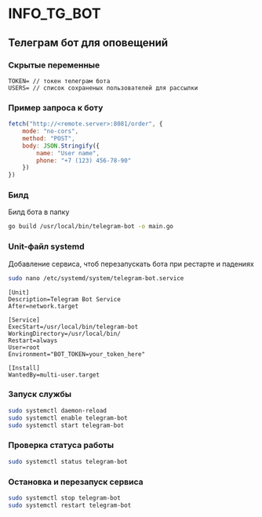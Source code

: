 # INFO_TG_BOT

## Телеграм бот для оповещений

### Скрытые переменные

```env
TOKEN= // токен телеграм бота
USERS= // список сохраненых пользователей для рассылки
```

### Пример запроса к боту

```js
fetch("http://<remote.server>:8081/order", {
    mode: "no-cors",
    method: "POST",
    body: JSON.Stringify({
        name: "User name",
        phone: "+7 (123) 456-78-90"
    })
})
```

### Билд

Билд бота в папку

```bash
go build /usr/local/bin/telegram-bot -o main.go
```

### Unit-файл systemd

Добавление сервиса, чтоб перезапускать бота при рестарте и падениях

```bash
sudo nano /etc/systemd/system/telegram-bot.service
```

```nano
[Unit]
Description=Telegram Bot Service
After=network.target

[Service]
ExecStart=/usr/local/bin/telegram-bot
WorkingDirectory=/usr/local/bin/
Restart=always
User=root
Environment="BOT_TOKEN=your_token_here"

[Install]
WantedBy=multi-user.target
```

### Запуск службы

```bash
sudo systemctl daemon-reload
sudo systemctl enable telegram-bot
sudo systemctl start telegram-bot
```

### Проверка статуса работы

```bash
sudo systemctl status telegram-bot
```

### Остановка и перезапуск сервиса

```bash
sudo systemctl stop telegram-bot
sudo systemctl restart telegram-bot
```
